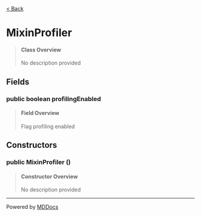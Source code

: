 [< Back](..)
# MixinProfiler #
>#### Class Overview ####
>No description provided
## Fields ##
### public boolean profilingEnabled ###
>#### Field Overview ####
>Flag profiling enabled
>
## Constructors ##
### public MixinProfiler () ###
>#### Constructor Overview ####
>No description provided
>

---
Powered by [MDDocs](https://github.com/VRCube/MDDocs)